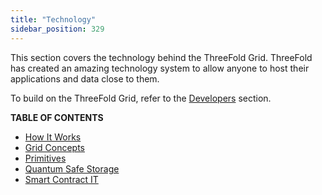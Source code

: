 ```yaml
---
title: "Technology"
sidebar_position: 329
---
```




This section covers the technology behind the ThreeFold Grid. ThreeFold has created an amazing technology system to allow anyone to host their applications and data close to them.

To build on the ThreeFold Grid, refer to the [Developers](../../documentation/developers/developers.md) section.

**TABLE OF CONTENTS**

- [How It Works](./grid3_howitworks.md)
- [Grid Concepts](./concepts/concepts_readme.md)
- [Primitives](./primitives/primitives_toc.md)
- [Quantum Safe Storage](./qsss/qsss_home.md)
- [Smart Contract IT](./smartcontract_it/smartcontract_toc.md)



